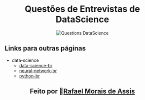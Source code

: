 <div align="center">
<h1> Questões de Entrevistas de DataScience </h1>
<p>
  <img src="https://img.shields.io/badge/questions-data--science-blue" alt="Questions DataScience">
</p>
</div>

## Links para outras páginas

+ data-science
  - [data-science-br](./data-science/data-science-br.html)
  - [neural-network-br](./data-science/neural-network-br.html)
  - [python-br](./data-science/python-br.html)

<h2 align="center">Feito por 🚀<a href="https://rafanthx13.github.io/">Rafael Morais de Assis</a></h2>